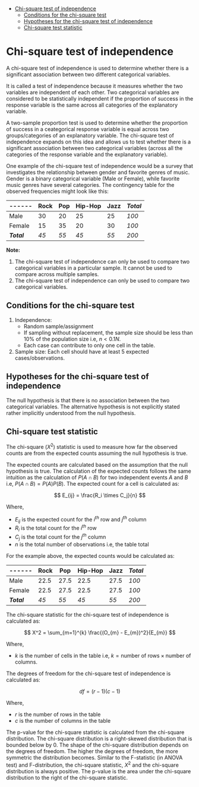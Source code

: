 - [Chi-square test of independence](#chi-square-test-of-independence)
  - [Conditions for the chi-square test](#conditions-for-the-chi-square-test)
  - [Hypotheses for the chi-square test of independence](#hypotheses-for-the-chi-square-test-of-independence)
  - [Chi-square test statistic](#chi-square-test-statistic)


# Chi-square test of independence

A chi-square test of independence is used to determine whether there is a significant association between two different categorical variables. 

It is called a test of independence because it measures whether the two variables are independent of each other. Two categorical variables are considered to be statistically independent if the proportion of success in the response variable is the same across all categories of the explanatory variable.

A two-sample proportion test is used to determine whether the proportion of success in a ceategorical response variable is equal across two groups/categories of an explanatory variable. The chi-square test of independence expands on this idea and allows us to test whether there is a significant association between two categorical variables (across all the categories of the response variable and the explanatory variable).

One example of the chi-square test of independence would be a survey that investigates the relationship between gender and favorite genres of music. Gender is a binary categorical variable (Male or Female), while favorite music genres have several categories. The contingency table for the observed frequencies might look like this:

 ------      | Rock  | Pop  | Hip-Hop | Jazz  | *Total*
-------------|-------|------|---------|-------|------------
Male         | 30    | 20   | 25      | 25    | *100*
Female       | 15    | 35   | 20      | 30    | *100*
***Total***  | *45*  | *55* | *45*    | *55*  | *200*

**Note:** 
1. The chi-square test of independence can only be used to compare two categorical variables in a particular sample. It cannot be used to compare across multiple samples.
2. The chi-square test of independence can only be used to compare two categorical variables.

## Conditions for the chi-square test

1. Independence:
    - Random sample/assignment
    - If sampling without replacement, the sample size should be less than 10% of the population size i.e, $n < 0.1N$.
    - Each case can contribute to only one cell in the table.
2. Sample size: Each cell should have at least 5 expected cases/observations.

## Hypotheses for the chi-square test of independence

The null hypothesis is that there is no association between the two categorical variables. The alternative hypothesis is not explicitly stated rather implicitly understood from the null hypothesis.

## Chi-square test statistic

The chi-square ($X^2$) statistic is used to measure how far the observed counts are from the expected counts assuming the null hypothesis is true.

The expected counts are calculated based on the assumption that the null hypothesis is true. The calculation of the expected counts follows the same intuition as the calculation of $P(A \cap B)$ for two independent events $A$ and $B$ i.e, $P(A \cap B) = P(A)P(B)$. The expected count for a cell is calculated as:

$$ E_{ij} = \frac{R_i \times C_j}{n} $$

Where,
- $E_{ij}$ is the expected count for the $i^{th}$ row and $j^{th}$ column
- $R_i$ is the total count for the $i^{th}$ row
- $C_j$ is the total count for the $j^{th}$ column
- $n$ is the total number of observations i.e, the table total

For the example above, the expected counts would be calculated as:

 ------      | Rock  | Pop  | Hip-Hop | Jazz  | *Total*
-------------|-------|------|---------|-------|------------
Male         | 22.5 | 27.5| 22.5    | 27.5 | *100*
Female       | 22.5 | 27.5| 22.5    | 27.5 | *100*
***Total***  | *45*  | *55* | *45*    | *55*  | *200*


The chi-square statistic for the chi-square test of independence is calculated as:

$$ X^2 = \sum_{m=1}^{k} \frac{(O_{m} - E_{m})^2}{E_{m}} $$

Where,
- $k$ is the number of cells in the table i.e, $k = \text{number of rows} \times \text{number of columns}$.

The degrees of freedom for the chi-square test of independence is calculated as:

$$ df = (r-1)(c-1) $$

Where,
- $r$ is the number of rows in the table
- $c$ is the number of columns in the table

The p-value for the chi-square statistic is calculated from the chi-square distribution. The chi-square distribution is a right-skewed distribution that is bounded below by 0. The shape of the chi-square distribution depends on the degrees of freedom. The higher the degrees of freedom, the more symmetric the distribution becomes. Similar to the F-statistic (in ANOVA test) and F-distribution, the chi-square statistic, $X^2$ and the chi-square distribution is always positive. The p-value is the area under the chi-square distribution to the right of the chi-square statistic.

